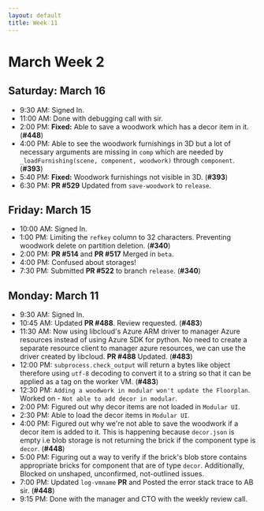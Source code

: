 ```yaml
---
layout: default
title: Week 11
---
```


# **March Week 2**
## **Saturday: March 16**
- 9:30  AM: Signed In.
- 11:00 AM: Done with debugging call with sir.
- 2:00  PM: **Fixed:** Able to save a woodwork which has a decor item in it. (**#448**)
- 4:00  PM: Able to see the woodwork furnishings in 3D but a lot of necessary arguments are missing in `comp` which are needed by `_loadFurnishing(scene, component, woodwork)` through `component`. (**#393**)
- 5:40  PM: **Fixed:** Woodwork furnishings not visible in 3D. (**#393**)
- 6:30  PM: **PR #529** Updated from `save-woodwork` to `release`.

## **Friday: March 15**
- 10:00 AM: Signed In.
- 1:00  PM: Limiting the `refkey` column to 32 characters. Preventing woodwork delete on partition deletion. (**#340**)
- 2:00  PM: **PR #514** and **PR #517** Merged in `beta`.
- 4:00  PM: Confused about storages!
- 7:30  PM: Submitted **PR #522** to branch `release`. (**#340**)

## **Monday: March 11**
- 9:30  AM: Signed In.
- 10:45 AM: Updated **PR #488**. Review requested. (**#483**)
- 11:30 AM: Now using libcloud's Azure ARM driver to manager Azure resources instead of using Azure SDK for python. No need to create a separate resource client to manager azure resources, we can use the driver created by libcloud. **PR #488** Updated. (**#483**)
- 12:00 PM: `subprocess.check_output` will return a bytes like object therefore using `utf-8` decoding to convert it to a string so that it can be applied as a tag on the worker VM. (**#483**)
- 12:30 PM: `Adding a woodwork in modular won't update the Floorplan`. Worked on - `Not able to add decor in modular`.
- 2:00  PM: Figured out why decor items are not loaded in `Modular UI`.
- 2:30  PM: Able to load the decor items in `Modular UI`.
- 4:00  PM: Figured out why we're not able to save the woodwork if a decor item is added to it. This is happening because `decor.json` is empty i.e blob storage is not returning the brick if the component type is `decor`. (**#448**)
- 5:00  PM: Figuring out a way to verify if the brick's blob store contains appropriate bricks for component that are of type `decor`. Additionally, Blocked on unshaped, unconfirmed, not-outlined issues.
- 7:00  PM: Updated `log-vmname` **PR** and Posted the error stack trace to AB sir. (**#448**)
- 9:15  PM: Done with the manager and CTO with the weekly review call.
